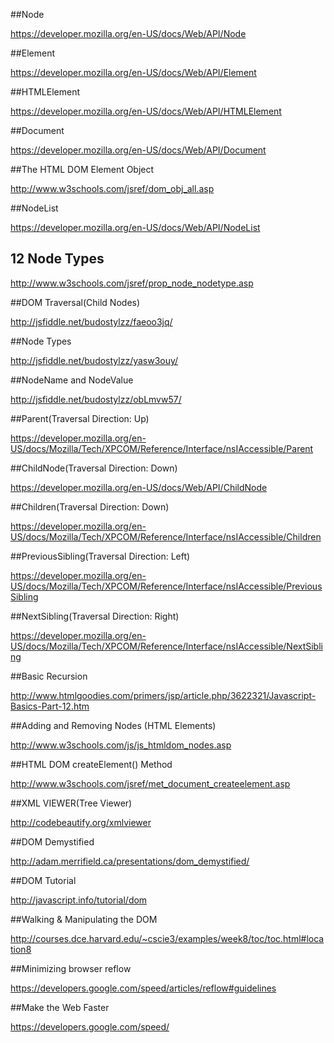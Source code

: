 ##Node

https://developer.mozilla.org/en-US/docs/Web/API/Node

##Element

https://developer.mozilla.org/en-US/docs/Web/API/Element

##HTMLElement

https://developer.mozilla.org/en-US/docs/Web/API/HTMLElement

##Document

https://developer.mozilla.org/en-US/docs/Web/API/Document

##The HTML DOM Element Object

http://www.w3schools.com/jsref/dom_obj_all.asp

##NodeList

https://developer.mozilla.org/en-US/docs/Web/API/NodeList

## 12 Node Types

http://www.w3schools.com/jsref/prop_node_nodetype.asp

##DOM Traversal(Child Nodes)

http://jsfiddle.net/budostylzz/faeoo3jq/

##Node Types

http://jsfiddle.net/budostylzz/yasw3ouy/

##NodeName and NodeValue

http://jsfiddle.net/budostylzz/obLmvw57/

##Parent(Traversal Direction: Up)

https://developer.mozilla.org/en-US/docs/Mozilla/Tech/XPCOM/Reference/Interface/nsIAccessible/Parent

##ChildNode(Traversal Direction: Down)

https://developer.mozilla.org/en-US/docs/Web/API/ChildNode

##Children(Traversal Direction: Down)

https://developer.mozilla.org/en-US/docs/Mozilla/Tech/XPCOM/Reference/Interface/nsIAccessible/Children

##PreviousSibling(Traversal Direction: Left)

https://developer.mozilla.org/en-US/docs/Mozilla/Tech/XPCOM/Reference/Interface/nsIAccessible/PreviousSibling

##NextSibling(Traversal Direction: Right)

https://developer.mozilla.org/en-US/docs/Mozilla/Tech/XPCOM/Reference/Interface/nsIAccessible/NextSibling

##Basic Recursion

http://www.htmlgoodies.com/primers/jsp/article.php/3622321/Javascript-Basics-Part-12.htm

##Adding and Removing Nodes (HTML Elements)

http://www.w3schools.com/js/js_htmldom_nodes.asp

##HTML DOM createElement() Method

http://www.w3schools.com/jsref/met_document_createelement.asp

##XML VIEWER(Tree Viewer)

http://codebeautify.org/xmlviewer

##DOM Demystified

http://adam.merrifield.ca/presentations/dom_demystified/

##DOM Tutorial

http://javascript.info/tutorial/dom

##Walking & Manipulating the DOM

http://courses.dce.harvard.edu/~cscie3/examples/week8/toc/toc.html#location8

##Minimizing browser reflow 

https://developers.google.com/speed/articles/reflow#guidelines

##Make the Web Faster

https://developers.google.com/speed/














